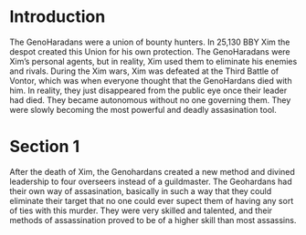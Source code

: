 # Introduction

The GenoHaradans were a union of bounty hunters.
In 25,130 BBY Xim the despot created this Union for his own protection.
The GenoHaradans were Xim’s personal agents, but in reality, Xim used them to eliminate his enemies and rivals.
During the Xim wars, Xim was defeated at the Third Battle of Vontor, which was when everyone thought that the GenoHardans died with him.
In reality, they just disappeared from the public eye once their leader had died.
They became autonomous without no one governing them.
They were slowly becoming the most powerful and deadly assasination tool.

# Section 1

After the death of Xim, the Genohardans created a new method and divined leadership to four overseers instead of a guildmaster.
The Geohardans had their own way of assasination, basically in such a way that they could eliminate their target that no one could ever supect them of having any sort of ties with this murder.
They were very skilled and talented, and their methods of assassination proved to be of a higher skill than most assassins.
